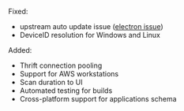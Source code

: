 Fixed:
- upstream auto update issue ([electron issue](https://github.com/electron-userland/electron-builder/issues/3269))
- DeviceID resolution for Windows and Linux

Added:
- Thrift connection pooling
- Support for AWS workstations
- Scan duration to UI
- Automated testing for builds
- Cross-platform support for applications schema
